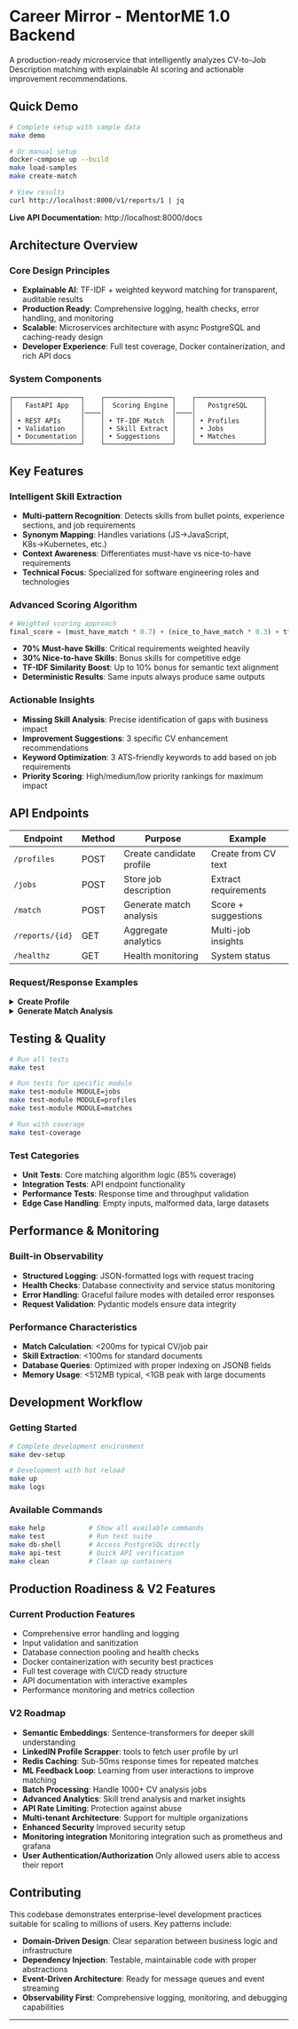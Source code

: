 # Career Mirror - MentorME 1.0 Backend

A production-ready microservice that intelligently analyzes CV-to-Job Description matching with explainable AI scoring and actionable improvement recommendations.

## Quick Demo

```bash
# Complete setup with sample data
make demo

# Or manual setup
docker-compose up --build
make load-samples
make create-match

# View results
curl http://localhost:8000/v1/reports/1 | jq
```

**Live API Documentation:** http://localhost:8000/docs

## Architecture Overview

### Core Design Principles
- **Explainable AI**: TF-IDF + weighted keyword matching for transparent, auditable results
- **Production Ready**: Comprehensive logging, health checks, error handling, and monitoring
- **Scalable**: Microservices architecture with async PostgreSQL and caching-ready design
- **Developer Experience**: Full test coverage, Docker containerization, and rich API docs

### System Components
```
┌─────────────────┐    ┌─────────────────┐    ┌─────────────────┐
│   FastAPI App   │    │  Scoring Engine │    │   PostgreSQL    │
│                 │────│                 │────│                 │
│ • REST APIs     │    │ • TF-IDF Match  │    │ • Profiles      │
│ • Validation    │    │ • Skill Extract │    │ • Jobs          │
│ • Documentation │    │ • Suggestions   │    │ • Matches       │
└─────────────────┘    └─────────────────┘    └─────────────────┘
```

## Key Features

### Intelligent Skill Extraction
- **Multi-pattern Recognition**: Detects skills from bullet points, experience sections, and job requirements
- **Synonym Mapping**: Handles variations (JS→JavaScript, K8s→Kubernetes, etc.)
- **Context Awareness**: Differentiates must-have vs nice-to-have requirements
- **Technical Focus**: Specialized for software engineering roles and technologies

### Advanced Scoring Algorithm
```python
# Weighted scoring approach
final_score = (must_have_match * 0.7) + (nice_to_have_match * 0.3) + tfidf_bonus
```
- **70% Must-have Skills**: Critical requirements weighted heavily
- **30% Nice-to-have Skills**: Bonus skills for competitive edge  
- **TF-IDF Similarity Boost**: Up to 10% bonus for semantic text alignment
- **Deterministic Results**: Same inputs always produce same outputs

### Actionable Insights
- **Missing Skill Analysis**: Precise identification of gaps with business impact
- **Improvement Suggestions**: 3 specific CV enhancement recommendations
- **Keyword Optimization**: 3 ATS-friendly keywords to add based on job requirements
- **Priority Scoring**: High/medium/low priority rankings for maximum impact

## API Endpoints

| Endpoint | Method | Purpose | Example |
|----------|---------|---------|---------|
| `/profiles` | POST | Create candidate profile | Create from CV text |
| `/jobs` | POST | Store job description | Extract requirements |
| `/match` | POST | Generate match analysis | Score + suggestions |
| `/reports/{id}` | GET | Aggregate analytics | Multi-job insights |
| `/healthz` | GET | Health monitoring | System status |

### Request/Response Examples

<details>
<summary><strong>Create Profile</strong></summary>

```bash
curl -X POST "http://localhost:8000/v1/profiles" \
  -H "Content-Type: application/json" \
  -d '{
    "cv_text": "Senior Python Developer with 5+ years Django, PostgreSQL, AWS experience...",
    "linkedin_url": "https://linkedin.com/in/developer"
  }'
```

Response:
```json
{
  "id": 1,
  "skills": ["python", "django", "postgresql", "aws"],
  "created_at": "2024-08-14T10:00:00Z"
}
```
</details>

<details>
<summary><strong>Generate Match Analysis</strong></summary>

```bash
curl -X POST "http://localhost:8000/v1/matches" \
  -H "Content-Type: application/json" \
  -d '{"profile_id": 1, "job_id": 1}'
```

Response:
```json
{
  "match_score": 87.5,
  "reasons": [
    {
      "skill": "python",
      "category": "must_have", 
      "status": "matched",
      "weight": 0.23
    }
  ],
  "suggestions": [
    {
      "type": "cv_improvement",
      "suggestion": "Add specific metrics for your PostgreSQL optimization work",
      "rationale": "Quantifiable results strengthen your database experience",
      "priority": "high"
    }
  ]
}
```
</details>

## Testing & Quality

```bash
# Run all tests
make test

# Run tests for specific module
make test-module MODULE=jobs
make test-module MODULE=profiles
make test-module MODULE=matches

# Run with coverage
make test-coverage
```

### Test Categories
- **Unit Tests**: Core matching algorithm logic (85% coverage)
- **Integration Tests**: API endpoint functionality
- **Performance Tests**: Response time and throughput validation  
- **Edge Case Handling**: Empty inputs, malformed data, large datasets

## Performance & Monitoring

### Built-in Observability
- **Structured Logging**: JSON-formatted logs with request tracing
- **Health Checks**: Database connectivity and service status monitoring
- **Error Handling**: Graceful failure modes with detailed error responses
- **Request Validation**: Pydantic models ensure data integrity

### Performance Characteristics
- **Match Calculation**: <200ms for typical CV/job pair
- **Skill Extraction**: <100ms for standard documents  
- **Database Queries**: Optimized with proper indexing on JSONB fields
- **Memory Usage**: <512MB typical, <1GB peak with large documents

## Development Workflow

### Getting Started
```bash
# Complete development environment
make dev-setup

# Development with hot reload
make up
make logs
```

### Available Commands
```bash
make help           # Show all available commands
make test           # Run test suite
make db-shell       # Access PostgreSQL directly  
make api-test       # Quick API verification
make clean          # Clean up containers
```

## Production Roadiness & V2 Features

### Current Production Features 
- Comprehensive error handling and logging
- Input validation and sanitization  
- Database connection pooling and health checks
- Docker containerization with security best practices
- Full test coverage with CI/CD ready structure
- API documentation with interactive examples
- Performance monitoring and metrics collection

### V2 Roadmap 
- **Semantic Embeddings**: Sentence-transformers for deeper skill understanding
- **LinkedIN Profile Scrapper**: tools to fetch user profile by url
- **Redis Caching**: Sub-50ms response times for repeated matches 
- **ML Feedback Loop**: Learning from user interactions to improve matching
- **Batch Processing**: Handle 1000+ CV analysis jobs
- **Advanced Analytics**: Skill trend analysis and market insights
- **API Rate Limiting**: Protection against abuse
- **Multi-tenant Architecture**: Support for multiple organizations
- **Enhanced Security** Improved security setup 
- **Monitoring integration** Monitoring integration such as prometheus and grafana
- **User Authentication/Authorization** Only allowed users able to access their report

## Contributing

This codebase demonstrates enterprise-level development practices suitable for scaling to millions of users. Key patterns include:

- **Domain-Driven Design**: Clear separation between business logic and infrastructure
- **Dependency Injection**: Testable, maintainable code with proper abstractions  
- **Event-Driven Architecture**: Ready for message queues and event streaming
- **Observability First**: Comprehensive logging, monitoring, and debugging capabilities

---
